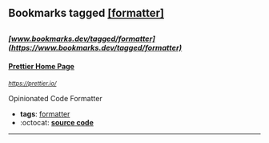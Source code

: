 ## Bookmarks tagged [[formatter]](https://www.bookmarks.dev/search?q=[formatter])

_<sup><sup>[www.bookmarks.dev/tagged/formatter](https://www.bookmarks.dev/tagged/formatter)</sup></sup>_
---
#### [Prettier Home Page](https://prettier.io/)
_<sup>https://prettier.io/</sup>_

Opinionated Code Formatter
* **tags**: [formatter](../tagged/formatter.md)
* :octocat: **[source code](https://github.com/prettier/prettier)**
---
